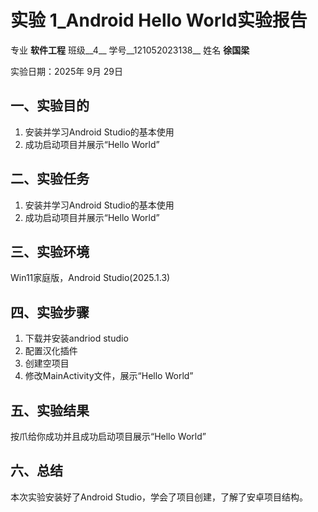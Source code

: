 # 实验 1_Android Hello World实验报告

专业 __软件工程__   班级__4__  学号__121052023138__  姓名 __徐国梁__

实验日期：2025年 9月 29日

## 一、实验目的

1. 安装并学习Android Studio的基本使用
2. 成功启动项目并展示“Hello World”

## 二、实验任务

1. 安装并学习Android Studio的基本使用
2. 成功启动项目并展示“Hello World”

## 三、实验环境

Win11家庭版，Android Studio(2025.1.3)

## 四、实验步骤

1. 下载并安装andriod studio
2. 配置汉化插件
3. 创建空项目
4. 修改MainActivity文件，展示“Hello World”

## 五、实验结果

按爪给你成功并且成功启动项目展示“Hello World”

## 六、总结

本次实验安装好了Android Studio，学会了项目创建，了解了安卓项目结构。
